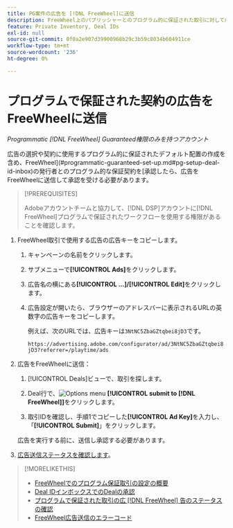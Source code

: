 ```yaml
---
title: PG案件の広告を [!DNL FreeWheel]に送信
description: FreeWheel上のパブリッシャーとのプログラム的に保証された取引に対して広告の承認をリクエストする方法を説明します。
feature: Private Inventory, Deal IDs
exl-id: null
source-git-commit: 0f0a2e907d39900968b29c3b59c8034b604911ce
workflow-type: tm+mt
source-wordcount: '236'
ht-degree: 0%

---
```


# プログラムで保証された契約の広告をFreeWheelに送信

*Programmatic  [!DNL FreeWheel] Guaranteed権限のみを持つアカウント*

広告の選択や契約に使用するプログラム的に保証されたデフォルト配置の作成を含め、FreeWheel](#programmatic-guaranteed-set-up.md#pg-setup-deal-id-inbox)の発行者とのプログラム的な保証契約を[承認したら、広告をFreeWheelに送信して承認を受ける必要があります。

>[!PREREQUISITES]
>
>Adobeアカウントチームと協力して、[!DNL DSP]アカウントに[!DNL FreeWheel]プログラムで保証されたワークフローを使用する権限があることを確認します。

1. FreeWheel取引で使用する広告の広告キーをコピーします。

   1. キャンペーンの名前をクリックします。

   1. サブメニューで&#x200B;**[!UICONTROL Ads]**&#x200B;をクリックします。

   1. 広告名の横にある&#x200B;**[!UICONTROL ...]/[!UICONTROL Edit]**&#x200B;をクリックします。

   1. 広告設定が開いたら、ブラウザーのアドレスバーに表示されるURLの英数字の広告キーをコピーします。

      例えば、次のURLでは、広告キーは`3NtNC5ZbaGZtqbei8jD3`です。

      `https://advertising.adobe.com/configurator/ad/3NtNC5ZbaGZtqbei8jD3?referrer=/playtime/ads`

1. 広告をFreeWheelに送信：

   1. [!UICONTROL Deals]ビューで、取引を探します。

   1. Deal行で、![Options menu](/help/dsp/assets/options-menu.png) **[!UICONTROL submit to [!DNL FreeWheel]]**&#x200B;をクリックします。

   1. 取引IDを確認し、手順1でコピーした&#x200B;**[!UICONTROL Ad Key]**&#x200B;を入力し、「**[!UICONTROL Submit]**」をクリックします。

   広告を実行する前に、送信し承認する必要があります。

1. [広告送信ステータスを確認します](freewheel-check-status.md)。

>[!MORELIKETHIS]
>
>* [FreeWheelでのプログラム保証取引の設定の概要](freewheel-overview.md)
>* [Deal IDインボックスでのDealの承認](deal-id-inbox-accept.md)
>* [プログラムで保証された取引の広 [!DNL FreeWheel] 告のステータスの確認](freewheel-check-status.md)
>* [FreeWheel広告送信のエラーコード](freewheel-error-codes.md)

